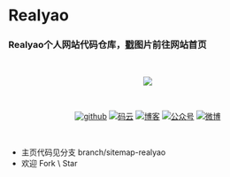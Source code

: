 
# Realyao

### Realyao个人网站代码仓库，[戳](https://realyao.gitee.io)图片前往网站首页
<br/>
<p align="center">    
    <a href="https://realyao.github.io" target="_blank">
        <img src="https://s3.ax1x.com/2021/03/04/6Zt9OS.png" width=""/>
    </a>
</p>
<br/>
<p align="center">
  <a href="https:gitee.com/realyao"><img src="https://img.shields.io/badge/Github-realyao-181717.svg?logo=github" alt="github"></a> 
  <a href="https:gitee.com/realyao"><img src="https://img.shields.io/badge/Gitee-realyao-C71D23.svg?logo=Gitee" alt="码云"></a> 
  <a href="https://blog.csdn.net/qq_41339564"><img src="https://img.shields.io/badge/CSDN-realyao-blue.svg?logo=c" alt="博客"></a>
  <a href="https://realyao.gitee.io/gzh/"><img src="https://img.shields.io/badge/Wechat-REALY-brightgreen.svg?logo=wechat" alt="公众号"></a>
  <a href="https://www.weibo.com/yulaoban123"><img src="https://img.shields.io/badge/Weibo-realyao---critical.svg?logo=sina weibo" alt="微博"></a>
</p>
<br/>

* 主页代码见分支 branch/sitemap-realyao 
* 欢迎 Fork \ Star
